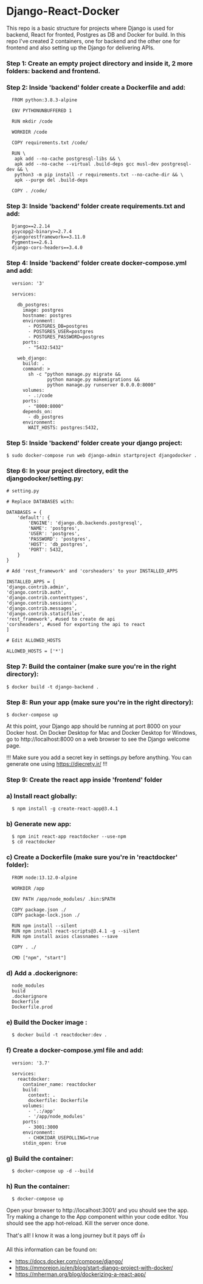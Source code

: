 # Django-React-Docker

This repo is a basic structure for projects where Django is used for backend, React for fronted, Postgres as DB and Docker for build. In this repo I've created 2 containers, one for backend and the other one for frontend and also setting up the Django for delivering APIs.

### Step 1: Create an empty project directory and inside it, 2 more folders: backend and frontend.

### Step 2: Inside 'backend' folder create a Dockerfile and add:

      FROM python:3.8.3-alpine
      
      ENV PYTHONUNBUFFERED 1
      
      RUN mkdir /code
      
      WORKDIR /code
      
      COPY requirements.txt /code/
      
      RUN \
       apk add --no-cache postgresql-libs && \
       apk add --no-cache --virtual .build-deps gcc musl-dev postgresql-dev && \
       python3 -m pip install -r requirements.txt --no-cache-dir && \
       apk --purge del .build-deps
       
      COPY . /code/
      
### Step 3: Inside 'backend' folder create requirements.txt and add:

      Django==2.2.14
      psycopg2-binary>=2.7.4
      djangorestframework==3.11.0
      Pygments==2.6.1
      django-cors-headers==3.4.0

### Step 4: Inside 'backend' folder create docker-compose.yml and add:

      version: '3'
      
      services:
      
        db_postgres:
          image: postgres
          hostname: postgres
          environment:
            - POSTGRES_DB=postgres
            - POSTGRES_USER=postgres
            - POSTGRES_PASSWORD=postgres
          ports:
            - "5432:5432"
            
        web_django:
          build: .
          command: >
            sh -c "python manage.py migrate &&
                   python manage.py makemigrations &&
                   python manage.py runserver 0.0.0.0:8000"
          volumes:
            - .:/code
          ports:
            - "8000:8000"
          depends_on:
            - db_postgres
          environment:
            WAIT_HOSTS: postgres:5432,
       
### Step 5: Inside 'backend' folder create your django project:

    $ sudo docker-compose run web django-admin startproject djangodocker .
    
### Step 6: In your project directory, edit the djangodocker/setting.py:

    # setting.py 
    
    # Replace DATABASES with: 
    
    DATABASES = {
        'default': {
            'ENGINE': 'django.db.backends.postgresql',
            'NAME': 'postgres',
            'USER': 'postgres',
            'PASSWORD': 'postgres',
            'HOST': 'db_postgres',
            'PORT': 5432,
        }
    }
    
    # Add 'rest_framework' and 'corsheaders' to your INSTALLED_APPS
    
    INSTALLED_APPS = [
    'django.contrib.admin',
    'django.contrib.auth',
    'django.contrib.contenttypes',
    'django.contrib.sessions',
    'django.contrib.messages',
    'django.contrib.staticfiles',
    'rest_framework', #used to create de api
    'corsheaders', #used for exporting the api to react
    ]
      
    # Edit ALLOWED_HOSTS
    
    ALLOWED_HOSTS = ['*']
    
 ### Step 7: Build the container (make sure you're in the right directory):
  
    $ docker build -t django-backend .
    
### Step 8: Run your app (make sure you're in the right directory):

    $ docker-compose up
    
At this point, your Django app should be running at port 8000 on your Docker host. On Docker Desktop for Mac and Docker Desktop for Windows, go to http://localhost:8000 on a web browser to see the Django welcome page.

!!! Make sure you add a secret key in settings.py before anything. You can generate one using https://djecrety.ir/ !!!

### Step 9: Create the react app inside 'frontend' folder

   ### a) Install react globally:
      
      $ npm install -g create-react-app@3.4.1
      
   ### b) Generate new app:
   
      $ npm init react-app reactdocker --use-npm
      $ cd reactdocker
      
   ### c) Create a Dockerfile (make sure you're in 'reactdocker' folder):
   
      FROM node:13.12.0-alpine

      WORKDIR /app

      ENV PATH /app/node_modules/ .bin:$PATH

      COPY package.json ./
      COPY package-lock.json ./
      
      RUN npm install --silent     
      RUN npm install react-scripts@3.4.1 -g --silent
      RUN npm install axios classnames --save
      
      COPY . ./

      CMD ["npm", "start"]
      
   ### d) Add a .dockerignore:
   
      node_modules
      build
      .dockerignore
      Dockerfile
      Dockerfile.prod
      
   ### e) Build the Docker image :
   
      $ docker build -t reactdocker:dev .
      
   ### f) Create a docker-compose.yml file and add:
   
      version: '3.7'

      services:
        reactdocker:
          container_name: reactdocker
          build:
            context: .
            dockerfile: Dockerfile
          volumes:
            - '.:/app'
            - '/app/node_modules'
          ports:
            - 3001:3000
          environment:
            - CHOKIDAR_USEPOLLING=true
          stdin_open: true
      
   ### g) Build the container:
   
      $ docker-compose up -d --build
      
  ### h) Run the container:
  
      $ docker-compose up 
      
Open your browser to http://localhost:3001/ and you should see the app. Try making a change to the App component within your code editor. You should see the app hot-reload. Kill the server once done.
      
That's all! I know it was a long journey but it pays off :+1: 

All this information can be found on:
- https://docs.docker.com/compose/django/
- https://mmorejon.io/en/blog/start-django-project-with-docker/
- https://mherman.org/blog/dockerizing-a-react-app/
